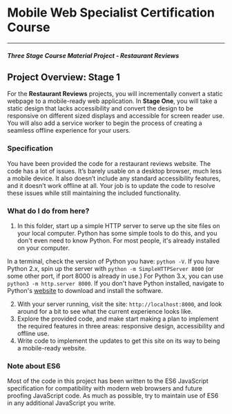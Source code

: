 # Mobile Web Specialist Certification Course
---
#### _Three Stage Course Material Project - Restaurant Reviews_

## Project Overview: Stage 1

For the **Restaurant Reviews** projects, you will incrementally convert a static webpage to a mobile-ready web application. In **Stage One**, you will take a static design that lacks accessibility and convert the design to be responsive on different sized displays and accessible for screen reader use. You will also add a service worker to begin the process of creating a seamless offline experience for your users.

### Specification

You have been provided the code for a restaurant reviews website. The code has a lot of issues. 
It’s barely usable on a desktop browser, much less a mobile device.
 It also doesn’t include any standard accessibility features, and it doesn’t work offline at all.
 Your job is to update the code to resolve these issues while still maintaining the included functionality. 

### What do I do from here?

1. In this folder, start up a simple HTTP server to serve up the site files on your local computer. 
Python has some simple tools to do this, and you don't even need to know Python. For most people, it's already installed on your computer. 

In a terminal, check the version of Python you have: `python -V`.
 If you have Python 2.x, spin up the server with `python -m SimpleHTTPServer 8000` (or some other port, if port 8000 is already in use.) 
 For Python 3.x, you can use `python3 -m http.server 8000`. If you don't have Python installed,
 navigate to Python's [website](https://www.python.org/) to download and install the software.

2. With your server running, visit the site: `http://localhost:8000`, and look around for a bit to see what the current experience looks like.
3. Explore the provided code, and make start making a plan to implement the required features in three areas: responsive design, accessibility and offline use.
4. Write code to implement the updates to get this site on its way to being a mobile-ready website.

### Note about ES6

Most of the code in this project has been written to the ES6 JavaScript specification for compatibility with modern web browsers
 and future proofing JavaScript code. As much as possible, try to maintain use of ES6 in any additional JavaScript you write. 



